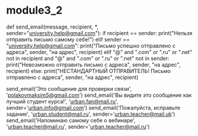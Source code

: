 # module3_2
def send_email(message, recipient, *, sender="university.help@gmail.com"):
    if recipient == sender:
        print("Нельзя отправить письмо самому себе!")
    elif sender == "university.help@gmail.com":
        print("Письмо успешно отправлено с адреса", sender, "на адрес", recipient)
    elif "@" and ".com" or ".ru" or ".net" not in recipient and "@" and ".com" or ".ru" or ".net" not in sender:
        print("Невозможно отправить письмо с адреса", sender, "на адрес", recipient)
    else:
        print("НЕСТАНДАРТНЫЙ ОТПРАВИТЕЛЬ! Письмо отправлено с адреса", sender, "на адрес", recipient)


send_email('Это сообщение для проверки связи', 'polakovmaksim5@gmail.com')
send_email('Вы видите это сообщение как лучший студент курса!', 'urban.fan@mail.ru', sender='urban.info@gmail.com')
send_email('Пожалуйста, исправьте задание', 'urban.student@mail.ru', sender='urban.teacher@mail.uk')
send_email('Напоминаю самому себе о вебинаре', 'urban.teacher@mail.ru', sender='urban.teacher@mail.ru')
